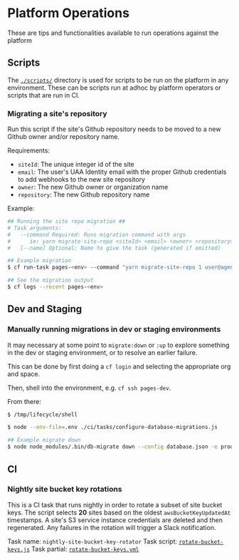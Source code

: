 # Platform Operations

These are tips and functionalities available to run operations against the platform

## Scripts

The [`./scripts/`](./scripts/) directory is used for scripts to be run on the platform in any environment. These can be scripts run at adhoc by platform operators or scripts that are run in CI.

### Migrating a site's repository

Run this script if the site's Github repository needs to be moved to a new Github owner and/or repository name.

Requirements:

- `siteId`: The unique integer id of the site
- `email`: The user's UAA Identity email with the proper Github credentials to add webhooks to the new site repository
- `owner`: The new Github owner or organization name
- `repository`: The new Github repository name

Example:

```bash
## Running the site repo migration ##
# Task arguments:
#   --command Required: Runs migration command with args
#      ie: yarn migrate-site-repo <siteId> <email> <owner> <repository>
#   [--name] Optional: Name to give the task (generated if omitted)

## Example migration
$ cf run-task pages-<env> --command "yarn migrate-site-repo 1 user@agency.gov agency-org site-repo" --name site-1-migrate

## See the migration output
$ cf logs --recent pages-<env>
```

## Dev and Staging

### Manually running migrations in dev or staging environments

It may necessary at some point to `migrate:down` or `:up` to explore something in the dev or staging environment, or to resolve an earlier failure.

This can be done by first doing a `cf login` and selecting the appropriate org and space.

Then, shell into the environment, e.g. `cf ssh pages-dev`.

From there:

```bash
$ /tmp/lifecycle/shell

$ node --env-file=.env ./ci/tasks/configure-database-migrations.js

## Example migrate down
$ node node_modules/.bin/db-migrate down --config database.json -e production
```

## CI

### Nightly site bucket key rotations

This is a CI task that runs nightly in order to rotate a subset of site bucket keys. The script selects __20__ sites based on the oldest `awsBucketKeyUpdatedAt` timestamps. A site's S3 service instance credentials are deleted and then regenerated. Any failures in the rotation will trigger a Slack notification.

Task name: `nightly-site-bucket-key-rotator`
Task script: [`rotate-bucket-keys.js`](./ci/tasks/rotate-bucket-keys.js)
Task partial: [`rotate-bucket-keys.yml`](./ci/partials/rotate-bucket-keys.yml)
